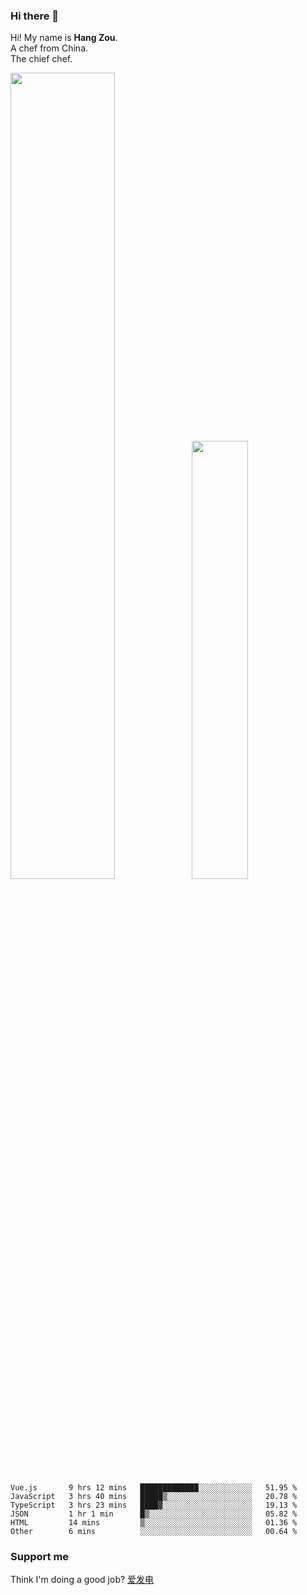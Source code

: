 ### Hi there 👋

Hi! My name is **Hang Zou**.  
A chef from China.  
The chief chef.

<img align="" width="57.5%" src="https://github-readme-stats.vercel.app/api?username=zouhangwithsweet&hide_title=true&hide_border=true&show_icons=true&include_all_commits=true&line_height=21" /><img align="" width="42.4%" src="https://github-readme-stats.vercel.app/api/top-langs/?username=zouhangwithsweet&hide_title=true&hide_border=true&layout=compact" />

<!--START_SECTION:waka-->

```text
Vue.js       9 hrs 12 mins   █████████████░░░░░░░░░░░░   51.95 %
JavaScript   3 hrs 40 mins   █████▒░░░░░░░░░░░░░░░░░░░   20.78 %
TypeScript   3 hrs 23 mins   ████▓░░░░░░░░░░░░░░░░░░░░   19.13 %
JSON         1 hr 1 min      █▒░░░░░░░░░░░░░░░░░░░░░░░   05.82 %
HTML         14 mins         ▒░░░░░░░░░░░░░░░░░░░░░░░░   01.36 %
Other        6 mins          ░░░░░░░░░░░░░░░░░░░░░░░░░   00.64 %
```

<!--END_SECTION:waka-->

### Support me

Think I'm doing a good job? [爱发电](https://afdian.net/@zouhangsweet)
